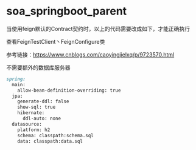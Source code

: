 # soa_springboot_parent
当使用feign默认的Contract契约时，以上的代码需要改成如下，才能正确执行

查看FeignTestClient丶FeignConfigure类

参考链接：https://www.cnblogs.com/caoyingjielxq/p/9723570.html


不需要额外的数据库服务器
```md
spring:
  main:
    allow-bean-definition-overriding: true
  jpa:
    generate-ddl: false
    show-sql: true
    hibernate:
      ddl-auto: none
  datasource:
    platform: h2
    schema: classpath:schema.sql
    data: classpath:data.sql
```
